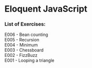 # Eloquent JavaScript

### List of Exercises:  
E006 - Bean counting  
E005 - Recursion  
E004 - Minimum  
E003 - Chessboard  
E002 - FizzBuzz  
E001 - Looping a triangle  
